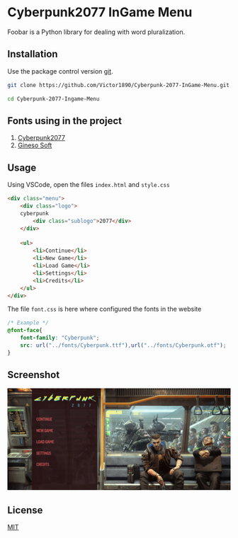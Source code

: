 # Cyberpunk2077 InGame Menu

Foobar is a Python library for dealing with word pluralization.

## Installation

Use the package control version [git](https://git-scm.com/downloads).

```bash
git clone https://github.com/Victor1890/Cyberpunk-2077-InGame-Menu.git
```

```bash
cd Cyberpunk-2077-Ingame-Menu
```

## Fonts using in the project

1. [Cyberpunk2077](https://fontsrepo.com/cyberpunk-2077-free-font/)
2. [Gineso Soft](https://www.fonts.com/font/insigne/gineso-soft)


## Usage

Using VSCode, open the files `index.html` and `style.css`

```html
<div class="menu">
    <div class="logo">
    cyberpunk
        <div class="sublogo">2077</div>
    </div>

    <ul>
        <li>Continue</li>
        <li>New Game</li>
        <li>Load Game</li>
        <li>Settings</li>
        <li>Credits</li>
    </ul>
</div>
```

The file `font.css` is here where configured the fonts in the website

```css
/* Example */
@font-face{
    font-family: "Cyberpunk";
    src: url("../fonts/Cyberpunk.ttf"),url("../fonts/Cyberpunk.otf");
}
```
## Screenshot

![](design/Cyberpunk2077.png)

## License
[MIT](https://choosealicense.com/licenses/mit/)